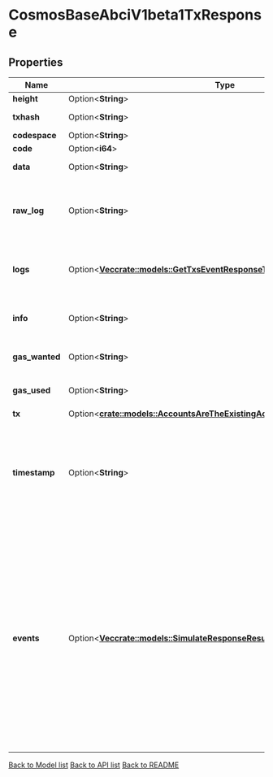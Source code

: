 # CosmosBaseAbciV1beta1TxResponse

## Properties

| Name           | Type                                                                                                                                      | Description                                                                                                                                                                                                                                                                                                                      | Notes      |
| -------------- | ----------------------------------------------------------------------------------------------------------------------------------------- | -------------------------------------------------------------------------------------------------------------------------------------------------------------------------------------------------------------------------------------------------------------------------------------------------------------------------------- | ---------- |
| **height**     | Option<**String**>                                                                                                                        |                                                                                                                                                                                                                                                                                                                                  | [optional] |
| **txhash**     | Option<**String**>                                                                                                                        | The transaction hash.                                                                                                                                                                                                                                                                                                            | [optional] |
| **codespace**  | Option<**String**>                                                                                                                        |                                                                                                                                                                                                                                                                                                                                  | [optional] |
| **code**       | Option<**i64**>                                                                                                                           | Response code.                                                                                                                                                                                                                                                                                                                   | [optional] |
| **data**       | Option<**String**>                                                                                                                        | Result bytes, if any.                                                                                                                                                                                                                                                                                                            | [optional] |
| **raw_log**    | Option<**String**>                                                                                                                        | The output of the application's logger (raw string). May be non-deterministic.                                                                                                                                                                                                                                                   | [optional] |
| **logs**       | Option<[**Vec<crate::models::GetTxsEventResponseTxResponsesInnerLogsInner>**](GetTxsEvent_response_tx_responses_inner_logs_inner.md)> | The output of the application's logger (typed). May be non-deterministic.                                                                                                                                                                                                                                                        | [optional] |
| **info**       | Option<**String**>                                                                                                                        | Additional information. May be non-deterministic.                                                                                                                                                                                                                                                                                | [optional] |
| **gas_wanted** | Option<**String**>                                                                                                                        | Amount of gas requested for transaction.                                                                                                                                                                                                                                                                                         | [optional] |
| **gas_used**   | Option<**String**>                                                                                                                        | Amount of gas consumed by transaction.                                                                                                                                                                                                                                                                                           | [optional] |
| **tx**         | Option<[**crate::models::AccountsAreTheExistingAccountsInner**](accounts_are_the_existing_accounts_inner.md)>                             |                                                                                                                                                                                                                                                                                                                                  | [optional] |
| **timestamp**  | Option<**String**>                                                                                                                        | Time of the previous block. For heights > 1, it's the weighted median of the timestamps of the valid votes in the block.LastCommit. For height == 1, it's genesis time.                                                                                                                                                          | [optional] |
| **events**     | Option<[**Vec<crate::models::SimulateResponseResultEventsInner>**](Simulate_response_result_events_inner.md)>                         | Events defines all the events emitted by processing a transaction. Note, these events include those emitted by processing all the messages and those emitted from the ante handler. Whereas Logs contains the events, with additional metadata, emitted only by processing the messages. Since: cosmos-sdk 0.42.11, 0.44.5, 0.45 | [optional] |

[Back to Model list](../README.md#documentation-for-models) [Back to API list](../README.md#documentation-for-api-endpoints) [Back to README](../README.md)
